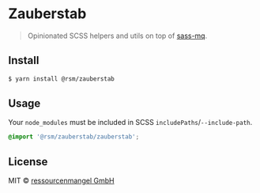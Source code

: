 # Zauberstab

> Opinionated SCSS helpers and utils on top of [sass-mq](https://sass-mq.github.io/sass-mq/).

## Install

```bash
$ yarn install @rsm/zauberstab
```

## Usage

Your `node_modules` must be included in SCSS `includePaths`/`--include-path`.

```scss
@import '@rsm/zauberstab/zauberstab';
```

## License

MIT © [ressourcenmangel GmbH](https://ressourcenmangel.de)
